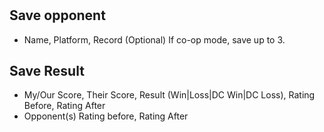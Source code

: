 #

## Save opponent
- Name, Platform, Record (Optional)
If co-op mode, save up to 3.  

## Save Result
- My/Our Score, Their Score, Result (Win|Loss|DC Win|DC Loss), Rating Before, Rating After
- Opponent(s) Rating before, Rating After
